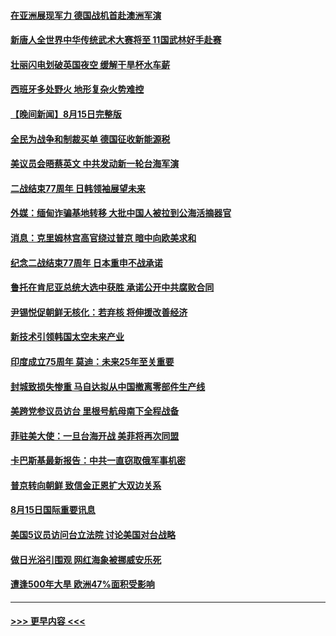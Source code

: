 #### [在亚洲展现军力 德国战机首赴澳洲军演](../pages/prog202/a103503186.md?t=08161101) 
#### [新唐人全世界中华传统武术大赛将至 11国武林好手赴赛](../pages/prog202/a103503160.md?t=08161101) 
#### [壮丽闪电划破英国夜空 缓解干旱杯水车薪](../pages/prog202/a103502994.md?t=08161101) 
#### [西班牙多处野火 地形复杂火势难控](../pages/prog202/a103503051.md?t=08161101) 
#### [【晚间新闻】8月15日完整版](../pages/prog202/a103503122.md?t=08161101) 
#### [全民为战争和制裁买单 德国征收新能源税](../pages/prog202/a103503067.md?t=08161101) 
#### [美议员会晤蔡英文 中共发动新一轮台海军演](../pages/prog202/a103503055.md?t=08161101) 
#### [二战结束77周年 日韩领袖展望未来](../pages/prog202/a103503046.md?t=08161101) 
#### [外媒：缅甸诈骗基地转移 大批中国人被拉到公海活摘器官](../pages/prog202/a103502916.md?t=08161101) 
#### [消息：克里姆林宫高官绕过普京 暗中向欧美求和](../pages/prog202/a103502889.md?t=08161101) 
#### [纪念二战结束77周年 日本重申不战承诺](../pages/prog202/a103502843.md?t=08161101) 
#### [鲁托在肯尼亚总统大选中获胜 承诺公开中共腐败合同](../pages/prog202/a103502810.md?t=08161101) 
#### [尹锡悦促朝鲜无核化：若弃核 将伸援改善经济](../pages/prog202/a103502845.md?t=08161101) 
#### [新技术引领韩国太空未来产业](../pages/prog202/a103502850.md?t=08161101) 
#### [印度成立75周年 莫迪：未来25年至关重要](../pages/prog202/a103502852.md?t=08161101) 
#### [封城致损失惨重 马自达拟从中国撤离零部件生产线](../pages/prog202/a103502721.md?t=08161101) 
#### [美跨党参议员访台 里根号航母南下全程战备](../pages/prog202/a103502700.md?t=08161101) 
#### [菲驻美大使：一旦台海开战 美菲将再次同盟](../pages/prog202/a103502680.md?t=08161101) 
#### [卡巴斯基最新报告：中共一直窃取俄军事机密](../pages/prog202/a103502619.md?t=08161101) 
#### [普京转向朝鲜 致信金正恩扩大双边关系](../pages/prog202/a103502606.md?t=08161101) 
#### [8月15日国际重要讯息](../pages/prog202/a103502566.md?t=08161101) 
#### [美国5议员访问台立法院 讨论美国对台战略](../pages/prog202/a103502517.md?t=08161101) 
#### [做日光浴引围观 网红海象被挪威安乐死](../pages/prog202/a103502468.md?t=08161101) 
#### [遭逢500年大旱 欧洲47%面积受影响](../pages/prog202/a103502400.md?t=08161101) 

----
#### [ >>> 更早内容 <<< ](../indexes/prog202-earlier.md)

